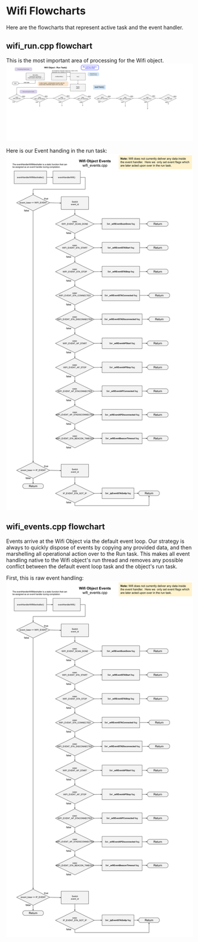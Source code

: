 # Wifi Flowcharts
Here are the flowcharts that represent active task and the event handler.  

## wifi_run.cpp flowchart
This is the most important area of processing for the Wifi object.
![Wifi Run Flowchart](./drawings/wifi_flowchart_run.svg)

Here is our Event handing in the run task:
![Event Handling Flowchart](./drawings/wifi_flowchart_events_run.svg)

## wifi_events.cpp flowchart
Events arrive at the Wifi Object via the default event loop.  Our strategy is always to quickly dispose of events by copying any provided data, and then marshelling all operational action over to the Run task.  This makes all event handling native to the Wifi object's run thread and removes any possible conflict between the default event loop task and the object's run task.

First, this is raw event handling:
![Event Handling Flowchart](./drawings/wifi_flowchart_events.svg)